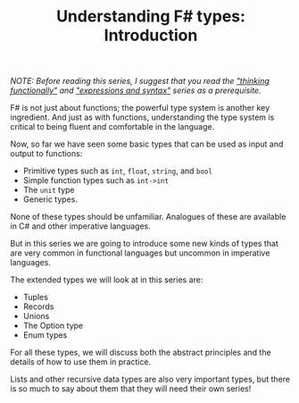 ﻿---
layout: post
title: "Understanding F# types: Introduction"
description: "A new world of types"
nav: fsharp-types
seriesId: "Understanding F# types"
seriesOrder: 1
---

*NOTE: Before reading this series, I suggest that you read the ["thinking functionally"](/series/thinking-functionally.html) and ["expressions and syntax"](/series/expressions-and-syntax.html) series as a prerequisite.* 


F# is not just about functions; the powerful type system is another key ingredient.  And just as with functions, understanding the type system is critical to being fluent and comfortable in the language.

Now, so far we have seen some basic types that can be used as input and output to functions:

* 	Primitive types such as `int`, `float`, `string`, and `bool`
* 	Simple function types such as `int->int`
* 	The `unit` type
* 	Generic types.

None of these types should be unfamiliar. Analogues of these are available in C# and other imperative languages. 

But in this series we are going to introduce some new kinds of types that are very common in functional languages but uncommon in imperative languages. 

The extended types we will look at in this series are:

* 	Tuples
* 	Records
* 	Unions
* 	The Option type
* 	Enum types

For all these types, we will discuss both the abstract principles and the details of how to use them in practice. 

Lists and other recursive data types are also very important types, but there is so much to say about them that they will need their own series!
